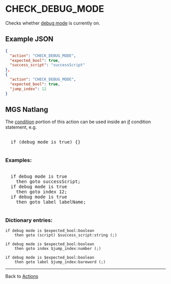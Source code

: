 # CHECK_DEBUG_MODE

Checks whether [debug mode](../debug/debug_mode) is currently on.

## Example JSON

```json
{
  "action": "CHECK_DEBUG_MODE",
  "expected_bool": true,
  "success_script": "successScript"
},
{
  "action": "CHECK_DEBUG_MODE",
  "expected_bool": true,
  "jump_index": 12
}
```

## MGS Natlang

The [condition](../actions/conditional_gotos) portion of this action can be used inside an [if](../mgs/advanced_syntax/if_and_else) condition statement, e.g.

<pre class="HyperMD-codeblock mgs">

  <span class="control">if</span> <span class="bracket">(</span><span class="target">debug</span> <span class="target">mode</span> <span class="operator">is</span> <span class="language-constant">true</span><span class="bracket">)</span> <span class="bracket">{</span><span class="bracket">}</span>

</pre>

### Examples:

<pre class="HyperMD-codeblock mgs">

  <span class="control">if</span> <span class="target">debug</span> <span class="target">mode</span> <span class="operator">is</span> <span class="language-constant">true</span>
    <span class="control">then</span> <span class="control">goto</span> <span class="script">successScript</span><span class="terminator">;</span>
  <span class="control">if</span> <span class="target">debug</span> <span class="target">mode</span> <span class="operator">is</span> <span class="language-constant">true</span>
    <span class="control">then</span> <span class="control">goto</span> <span class="sigil">index</span> <span class="number">12</span><span class="terminator">;</span>
  <span class="control">if</span> <span class="target">debug</span> <span class="target">mode</span> <span class="operator">is</span> <span class="language-constant">true</span>
    <span class="control">then</span> <span class="control">goto</span> <span class="sigil">label</span> <span class="string">labelName</span><span class="terminator">;</span>

</pre>

### Dictionary entries:

```
if debug mode is $expected_bool:boolean
    then goto (script) $success_script:string (;)

if debug mode is $expected_bool:boolean
    then goto index $jump_index:number (;)

if debug mode is $expected_bool:boolean
    then goto label $jump_index:bareword (;)
```

---

Back to [Actions](../actions)
